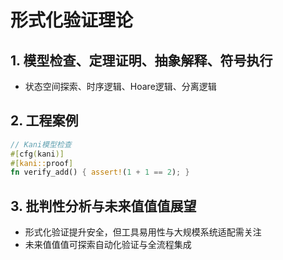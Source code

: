 ﻿# 形式化验证理论

## 1. 模型检查、定理证明、抽象解释、符号执行

- 状态空间探索、时序逻辑、Hoare逻辑、分离逻辑

## 2. 工程案例

```rust
// Kani模型检查
#[cfg(kani)]
#[kani::proof]
fn verify_add() { assert!(1 + 1 == 2); }
```

## 3. 批判性分析与未来值值值展望

- 形式化验证提升安全，但工具易用性与大规模系统适配需关注
- 未来值值值可探索自动化验证与全流程集成
